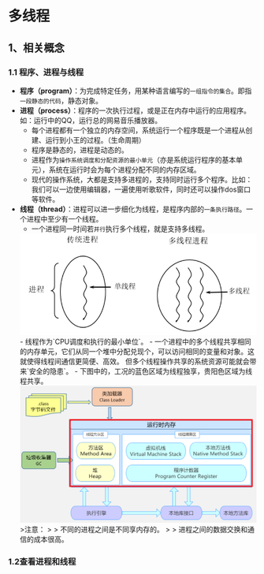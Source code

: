 # 多线程
## 1、相关概念
### 1.1 程序、进程与线程
* **程序（program）**：为完成特定任务，用某种语言编写的`一组指令的集合`。即指`一段静态的代码`，静态对象。
* **进程（process）**：程序的一次执行过程，或是正在内存中运行的应用程序。如：运行中的QQ，运行总的网易音乐播放器。
   * 每个进程都有一个独立的内存空间，系统运行一个程序既是一个进程从创建、运行到小王的过程。（生命周期）
   * 程序是静态的，进程是动态的。
   * 进程作为`操作系统调度和分配资源的最小单元`（亦是系统运行程序的基本单元），系统在运行时会为每个进程分配不同的内存区域。
   * 现代的操作系统，大都是支持多进程的，支持同时运行多个程序。比如：我们可以一边使用编辑器，一遍使用听歌软件，同时还可以操作dos窗口等软件。
* **线程（thread）**：进程可以进一步细化为线程，是程序内部的`一条执行路径`。一个进程中至少有一个线程。
  - 一个进程同一时间若`并行`执行多个线程，就是支持多线程。
  <img src="images/image-20220331233204504.png" alt="image-20220331233204504" style="zoom:67%;" />
  - 线程作为`CPU调度和执行的最小单位`。
  - 一个进程中的多个线程共享相同的内存单元，它们从同一个堆中分配兑现个，可以访问相同的变量和对象。这就使得线程间通信更简便、高效。
  但多个线程操作共享的系统资源可能就会带来`安全的隐患`。
  - 下图中的，工况的蓝色区域为线程独享，贵阳色区域为线程共享。
  <img src="images/image-20220514175737426.png" alt="image-20220514175737426" style="zoom:80%;" />
  >注意：
  >
  > 不同的进程之间是不同享内存的。
  > 
  > 进程之间的数据交换和通信的成本很高。
### 1.2查看进程和线程
